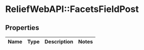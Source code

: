 # ReliefWebAPI::FacetsFieldPost

## Properties
Name | Type | Description | Notes
------------ | ------------- | ------------- | -------------


